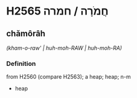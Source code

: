 # H2565 חֲמֹרָה / חמרה

## chămôrâh

_(kham-o-raw' | huh-moh-RAW | huh-moh-RA)_

### Definition

from H2560 (compare H2563); a heap; heap; n-m

- heap
